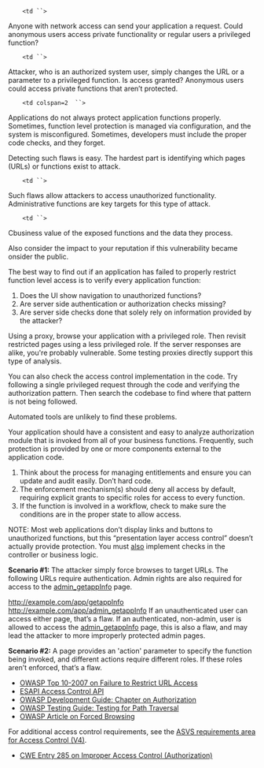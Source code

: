 `    <td ``>`

Anyone with network access can send your application a request. Could
anonymous users access private functionality or regular users a
privileged function?

</td>

`    <td ``>`

Attacker, who is an authorized system user, simply changes the URL or a
parameter to a privileged function. Is access granted? Anonymous users
could access private functions that aren’t protected.

</td>

`    <td colspan=2  ``>`

Applications do not always protect application functions properly.
Sometimes, function level protection is managed via configuration, and
the system is misconfigured. Sometimes, developers must include the
proper code checks, and they forget.

Detecting such flaws is easy. The hardest part is identifying which
pages (URLs) or functions exist to attack.

</td>

`    <td ``>`

Such flaws allow attackers to access unauthorized functionality.
Administrative functions are key targets for this type of attack.

</td>

`    <td ``>`

Cbusiness value of the exposed functions and the data they process.

Also consider the impact to your reputation if this vulnerability became
onsider the public.

</td>

The best way to find out if an application has failed to properly
restrict function level access is to verify every application function:

1.  Does the UI show navigation to unauthorized functions?
2.  Are server side authentication or authorization checks missing?
3.  Are server side checks done that solely rely on information provided
    by the attacker?

Using a proxy, browse your application with a privileged role. Then
revisit restricted pages using a less privileged role. If the server
responses are alike, you're probably vulnerable. Some testing proxies
directly support this type of analysis.

You can also check the access control implementation in the code. Try
following a single privileged request through the code and verifying the
authorization pattern. Then search the codebase to find where that
pattern is not being followed.

Automated tools are unlikely to find these problems.

Your application should have a consistent and easy to analyze
authorization module that is invoked from all of your business
functions. Frequently, such protection is provided by one or more
components external to the application code.

1.  Think about the process for managing entitlements and ensure you can
    update and audit easily. Don’t hard code.
2.  The enforcement mechanism(s) should deny all access by default,
    requiring explicit grants to specific roles for access to every
    function.
3.  If the function is involved in a workflow, check to make sure the
    conditions are in the proper state to allow access.

NOTE: Most web applications don’t display links and buttons to
unauthorized functions, but this “presentation layer access control”
doesn’t actually provide protection. You must <u>also</u> implement
checks in the controller or business logic.

**Scenario \#1:** The attacker simply force browses to target URLs. The
following URLs require authentication. Admin rights are also required
for access to the <u>admin_getappInfo</u> page.

http://example.com/app/getappInfo
http://example.com/app/admin_getappInfo  If an unauthenticated user can
access either page, that’s a flaw. If an authenticated, non-admin, user
is allowed to access the <u>admin_getappInfo</u> page, this is also a
flaw, and may lead the attacker to more improperly protected admin
pages.

**Scenario \#2:** A page provides an 'action' parameter to specify the
function being invoked, and different actions require different roles.
If these roles aren’t enforced, that’s a flaw.

  - [OWASP Top 10-2007 on Failure to Restrict URL
    Access](https://www.owasp.org/index.php/Top_10_2007-Failure_to_Restrict_URL_Access)
  - [ESAPI Access Control
    API](http://owasp-esapi-java.googlecode.com/svn/trunk_doc/latest/org/owasp/esapi/AccessController.html)
  - [OWASP Development Guide: Chapter on
    Authorization](https://www.owasp.org/index.php/Guide_to_Authorization)
  - [OWASP Testing Guide: Testing for Path
    Traversal](https://www.owasp.org/index.php/Testing_for_Path_Traversal)
  - [OWASP Article on Forced
    Browsing](https://www.owasp.org/index.php/Forced_browsing)

For additional access control requirements, see the [ASVS requirements
area for Access Control (V4)](https://www.owasp.org/index.php/ASVS).

  - [CWE Entry 285 on Improper Access Control
    (Authorization)](http://cwe.mitre.org/data/definitions/285.html)